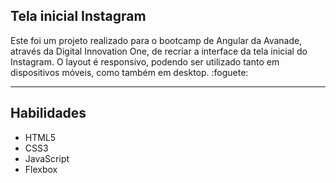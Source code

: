 ## Tela inicial Instagram

Este foi um projeto realizado para o bootcamp de Angular da Avanade, através da Digital Innovation One, de recriar a interface da tela inicial do Instagram.
O layout é responsivo, podendo ser utilizado tanto em dispositivos móveis, como também em desktop. :foguete:

---

## Habilidades
  - HTML5
  - CSS3
  - JavaScript
  - Flexbox
